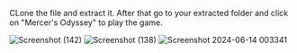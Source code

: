 CLone the file and extract it. After that go to your extracted folder and click on "Mercer's Odyssey" to play the game.

![Screenshot (142)](https://github.com/jzahmad/MultiPalyerGame/assets/140528310/6a769564-39b3-4339-b8ed-acce08b45b9b)
![Screenshot (138)](https://github.com/jzahmad/MultiPalyerGame/assets/140528310/829dc8be-e37e-4834-b6c3-97e9e9294477)
![Screenshot 2024-06-14 003341](https://github.com/jzahmad/Mercers-Odyssey/assets/140528310/31d420be-2b58-457e-a3ac-8bf05b8eb598)
